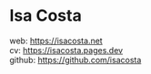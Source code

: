 # Isa Costa

web: https://isacosta.net  
cv: https://isacosta.pages.dev  
github: https://github.com/isacosta  
